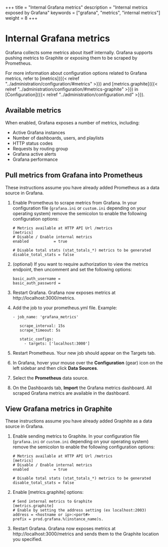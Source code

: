 +++
title = "Internal Grafana metrics"
description = "Internal metrics exposed by Grafana"
keywords = ["grafana", "metrics", "internal metrics"]
weight = 8
+++

# Internal Grafana metrics

Grafana collects some metrics about itself internally. Grafana supports pushing metrics to Graphite or exposing them to be scraped by Prometheus.

For more information about configuration options related to Grafana metrics, refer to [metrics]({{< relref "../administration/configuration/#metrics" >}}) and [metrics.graphite]({{< relref "../administration/configuration/#metrics-graphite" >}}) in [Configuration]({{< relref "../administration/configuration.md" >}}).

## Available metrics

When enabled, Grafana exposes a number of metrics, including:

- Active Grafana instances
- Number of dashboards, users, and playlists
- HTTP status codes
- Requests by routing group
- Grafana active alerts
- Grafana performance

## Pull metrics from Grafana into Prometheus

These instructions assume you have already added Prometheus as a data source in Grafana.

1. Enable Prometheus to scrape metrics from Grafana. In your configuration file (`grafana.ini` or `custom.ini` depending on your operating system) remove the semicolon to enable the following configuration options:

   ```
   # Metrics available at HTTP API Url /metrics
   [metrics]
   # Disable / Enable internal metrics
   enabled           = true

   # Disable total stats (stat_totals_*) metrics to be generated
   disable_total_stats = false
   ```

1. (optional) If you want to require authorization to view the metrics endpoint, then uncomment and set the following options:

   ```
   basic_auth_username =
   basic_auth_password =
   ```

1. Restart Grafana. Grafana now exposes metrics at http://localhost:3000/metrics.
1. Add the job to your prometheus.yml file.
   Example:

   ```
   - job_name: 'grafana_metrics'

      scrape_interval: 15s
      scrape_timeout: 5s

      static_configs:
        - targets: ['localhost:3000']
   ```
1. Restart Prometheus. Your new job should appear on the Targets tab.
1. In Grafana, hover your mouse over the **Configuration** (gear) icon on the left sidebar and then click **Data Sources**.
1. Select the **Prometheus** data source.
1. On the Dashboards tab, **Import** the Grafana metrics dashboard. All scraped Grafana metrics are available in the dashboard.

## View Grafana metrics in Graphite

These instructions assume you have already added Graphite as a data source in Grafana.

1. Enable sending metrics to Graphite. In your configuration file (`grafana.ini` or `custom.ini` depending on your operating system) remove the semicolon to enable the following configuration options:

   ```
   # Metrics available at HTTP API Url /metrics
   [metrics]
   # Disable / Enable internal metrics
   enabled           = true

   # Disable total stats (stat_totals_*) metrics to be generated
   disable_total_stats = false
   ```

1. Enable [metrics.graphite] options:
   ```
   # Send internal metrics to Graphite
   [metrics.graphite]
   # Enable by setting the address setting (ex localhost:2003)
   address = <hostname or ip>:<port#>
   prefix = prod.grafana.%(instance_name)s.
   ```

1. Restart Grafana. Grafana now exposes metrics at http://localhost:3000/metrics and sends them to the Graphite location you specified.
